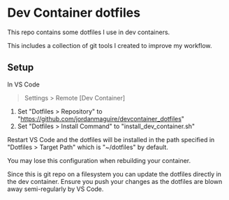 # Dev Container dotfiles

This repo contains some dotfiles I use in dev containers.

This includes a collection of git tools I created to improve my workflow.

## Setup

In VS Code

> Settings > Remote [Dev Container]

1. Set "Dotfiles > Repository" to "https://github.com/jordanmaguire/devcontainer_dotfiles"
2. Set "Dotfiles > Install Command" to "install_dev_container.sh"

Restart VS Code and the dotfiles will be installed in the path specified in "Dotfiles > Target Path" which is "~/dotfiles" by default.

You may lose this configuration when rebuilding your container.

Since this is git repo on a filesystem you can update the dotfiles directly in the dev container. Ensure you push your changes as the dotfiles are blown away semi-regularly by VS Code.
